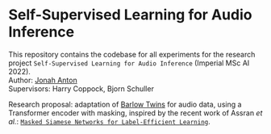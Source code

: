 # Self-Supervised Learning for Audio Inference
This repository contains the codebase for all experiments for the research project `Self-Supervised Learning for Audio Inference` (Imperial MSc AI 2022). <br />
Author: [Jonah Anton](https://github.com/jonahanton) <br />
Supervisors: Harry Coppock, Bjorn Schuller

Research proposal: adaptation of [Barlow Twins](https://arxiv.org/abs/2103.03230) for audio data, using a Transformer encoder with masking, inspired by the recent work of Assran _et al._: [`Masked Siamese Networks for Label-Efficient Learning`](https://arxiv.org/abs/2204.07141).
